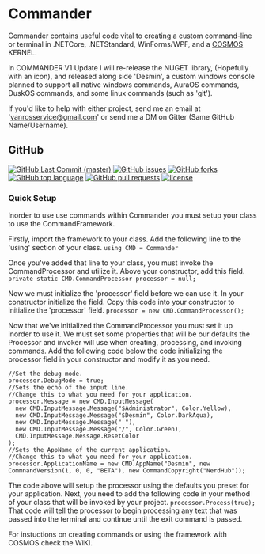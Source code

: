 # Commander
Commander contains useful code vital to creating a custom command-line or terminal in .NETCore, .NETStandard, WinForms/WPF, and a [COSMOS](http://www.github.com/CosmosOS/Cosmos) KERNEL. 

In COMMANDER V1 Update I will re-release the NUGET library, (Hopefully with an icon), and released along side 'Desmin', a custom windows console planned to support all native windows commands, AuraOS commands, DuskOS commands, and some linux commands (such as 'git').

If you'd like to help with either project, send me an email at 'vanrosservice@gmail.com' or send me a DM on Gitter (Same GitHub Name/Username).

## GitHub
[![GitHub Last Commit (master)](https://img.shields.io/github/last-commit/WinMister332/Commander/master.svg?style=popout-square)](https://github.com/WinMister332/Commander/graphs/commit-activity)
[![GitHub issues](https://img.shields.io/github/issues/winmister332/Commander.svg?style=popout-square)](https://github.com/WinMister332/Commander/issues)
[![GitHub forks](https://img.shields.io/github/forks/winmister332/Commander.svg?style=popout-square)](https://github.com/WinMister332/Commander/network/members)
[![GitHub top language](https://img.shields.io/github/languages/top/winmister332/Commander.svg?style=popout-square)](https://github.com/WinMister332/Commander/search?l=c%23)
[![GitHub pull requests](https://img.shields.io/github/issues-pr/winmister332/Commander.svg?style=popout-square)](https://github.com/WinMister332/Commander/pulls?q=is%3Aopen+is%3Apr)
[![license](https://img.shields.io/github/license/winmister332/Commander.svg?style=popout-square)](https://github.com/WinMister332/Commander/blob/master/LICENSE)

### Quick Setup
Inorder to use use commands within Commander you must setup your class to use the CommandFramework.

Firstly, import the framework to your class.
Add the following line to the 'using' section of your class.
`using CMD = Commander`

Once you've added that line to your class, you must invoke the CommandProcessor and utilize it.
Above your constructor, add this field.
`private static CMD.CommandProcessor processor = null;`

Now we must initialize the 'processor' field before we can use it. In your constructor initialize the field.
Copy this code into your constructor to initialize the 'processor' field.
`processor = new CMD.CommandProcessor();`

Now that we've initialized the CommandProcessor you must set it up inorder to use it. We must set some properties that will be our defaults the Processor and invoker will use when creating, processing, and invoking commands.
Add the following code below the code initializing the processor field in your constructor and modify it as you need.
```CSharp
//Set the debug mode.
processor.DebugMode = true;
//Sets the echo of the input line.
//Change this to what you need for your application.
processor.Message = new CMD.InputMessage(
  new CMD.InputMessage.Message("$Administrator", Color.Yellow),
  new CMD.InputMessage.Message("$Desmin", Color.DarkAqua),
  new CMD.InputMessage.Message(" "),
  new CMD.InputMessage.Message("/", Color.Green),
  CMD.InputMessage.Message.ResetColor
);
//Sets the AppName of the current application.
//Change this to what you need for your application.
processor.ApplicationName = new CMD.AppName("Desmin", new CommnandVersion(1, 0, 0, "BETA"), new CommandCopyright("NerdHub"));
```
The code above will setup the processor using the defaults you preset for your application.
Next, you need to add the following code in your method of your class that will be invoked by your project.
`processor.Process(true);`
That code will tell the processor to begin processing any text that was passed into the terminal and continue until the exit command is passed.

For instuctions on creating commands or using the framework with COSMOS check the WIKI.

